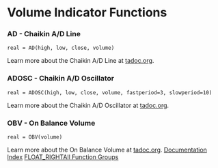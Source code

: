 # Volume Indicator Functions
### AD - Chaikin A/D Line
```
real = AD(high, low, close, volume)
```

Learn more about the Chaikin A/D Line at [tadoc.org](http://www.tadoc.org/indicator/AD.htm).
### ADOSC - Chaikin A/D Oscillator
```
real = ADOSC(high, low, close, volume, fastperiod=3, slowperiod=10)
```

Learn more about the Chaikin A/D Oscillator at [tadoc.org](http://www.tadoc.org/indicator/ADOSC.htm).
### OBV - On Balance Volume
```
real = OBV(volume)
```

Learn more about the On Balance Volume at [tadoc.org](http://www.tadoc.org/indicator/OBV.htm).
[Documentation Index](../doc_index.html)
[FLOAT_RIGHTAll Function Groups](../funcs.html)